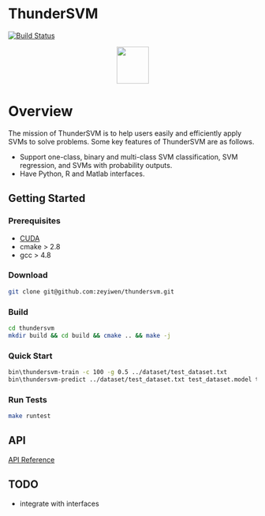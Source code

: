 # ThunderSVM
[![Build Status](https://travis-ci.org/zeyiwen/thundersvm.svg?branch=master)](https://travis-ci.org/zeyiwen/thundersvm)


<div align="center"><img width="65" height="75" src="https://raw.githubusercontent.com/mzlogin/mzlogin.github.io/master/images/posts/markdown/demo.png"/></div>

# Overview
The mission of ThunderSVM is to help users easily and efficiently apply SVMs to solve problems. Some key features of ThunderSVM are as follows.
* Support one-class, binary and multi-class SVM classification, SVM regression, and SVMs with probability outputs.
* Have Python, R and Matlab interfaces.

## Getting Started
### Prerequisites
* [CUDA](https://developer.nvidia.com/cuda-downloads)
* cmake > 2.8
* gcc > 4.8
### Download
```bash
git clone git@github.com:zeyiwen/thundersvm.git
```
### Build
```bash
cd thundersvm
mkdir build && cd build && cmake .. && make -j
```
### Quick Start
```bash
bin\thundersvm-train -c 100 -g 0.5 ../dataset/test_dataset.txt
bin\thundersvm-predict ../dataset/test_dataset.txt test_dataset.model test_dataset.predict
```
### Run Tests
```bash
make runtest
```

## API
[API Reference](http://zeyiwen.github.io/thundersvm/)
## TODO
- integrate with interfaces

